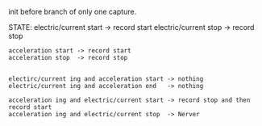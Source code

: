 init before branch of only one capture.

STATE:
	electric/current start 	-> record start
	electric/current stop  	-> record stop
	
	acceleration start -> record start
	acceleration stop  -> record stop

	
	electirc/current ing and acceleration start -> nothing
	electric/current ing and acceleration end   -> nothing

	acceleration ing and electric/current start -> record stop and then record start
	acceleration ing and electric/current stop  -> Nerver
